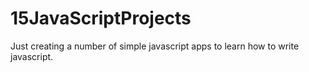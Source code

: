 # 15JavaScriptProjects
Just creating a number of simple javascript apps to learn how to write javascript.
